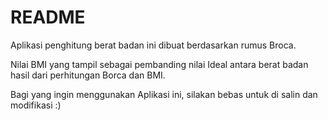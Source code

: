 # README

Aplikasi penghitung berat badan ini dibuat berdasarkan rumus Broca.

Nilai BMI yang tampil sebagai pembanding nilai Ideal antara berat badan hasil dari perhitungan Borca dan BMI.


Bagi yang ingin menggunakan Aplikasi ini, silakan bebas untuk di salin dan modifikasi :)
